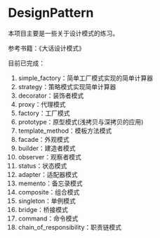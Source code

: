# DesignPattern
本项目主要是一些关于设计模式的练习。

参考书籍：《大话设计模式》

目前已完成：

1. simple_factory：简单工厂模式实现的简单计算器
2. strategy：策略模式实现简单计算器
3. decorator：装饰者模式
4. proxy：代理模式
5. factory：工厂模式
6. prototype：原型模式(浅拷贝与深拷贝的应用)
7. template_method：模板方法模式
8. facade：外观模式
9. builder：建造者模式
10. observer：观察者模式
11. status：状态模式
12. adapter：适配器模式
13. memento：备忘录模式
14. composite：组合模式
15. singleton：单例模式
16. bridge：桥接模式
17. command：命令模式
18. chain_of_responsibility：职责链模式